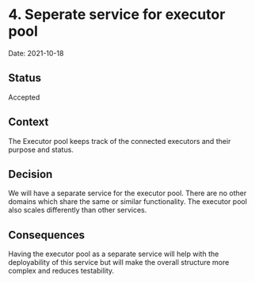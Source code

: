# 4. Seperate service for executor pool

Date: 2021-10-18

## Status

Accepted

## Context

The Executor pool keeps track of the connected executors and their purpose and status.

## Decision

We will have a separate service for the executor pool.
There are no other domains which share the same or similar functionality.
The executor pool also scales differently than other services.

## Consequences

Having the executor pool as a separate service will help with the deployability of this service but will make the overall structure more complex and reduces testability.
